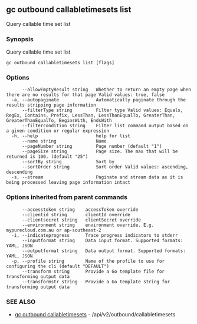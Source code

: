 ## gc outbound callabletimesets list

Query callable time set list

### Synopsis

Query callable time set list

```
gc outbound callabletimesets list [flags]
```

### Options

```
      --allowEmptyResult string   Whether to return an empty page when there are no results for that page Valid values: true, false
  -a, --autopaginate              Automatically paginate through the results stripping page information
      --filterType string         Filter type Valid values: Equals, RegEx, Contains, Prefix, LessThan, LessThanEqualTo, GreaterThan, GreaterThanEqualTo, BeginsWith, EndsWith
      --filtercondition string    Filter list command output based on a given condition or regular expression
  -h, --help                      help for list
      --name string               Name
      --pageNumber string         Page number (default "1")
      --pageSize string           Page size. The max that will be returned is 100. (default "25")
      --sortBy string             Sort by
      --sortOrder string          Sort order Valid values: ascending, descending
  -s, --stream                    Paginate and stream data as it is being processed leaving page information intact
```

### Options inherited from parent commands

```
      --accesstoken string    accessToken override
      --clientid string       clientId override
      --clientsecret string   clientSecret override
      --environment string    environment override. E.g. mypurecloud.com.au or ap-southeast-2
  -i, --indicateprogress      Trace progress indicators to stderr
      --inputformat string    Data input format. Supported formats: YAML, JSON
      --outputformat string   Data output format. Supported formats: YAML, JSON
  -p, --profile string        Name of the profile to use for configuring the cli (default "DEFAULT")
      --transform string      Provide a Go template file for transforming output data
      --transformstr string   Provide a Go template string for transforming output data
```

### SEE ALSO

* [gc outbound callabletimesets](gc_outbound_callabletimesets.html)	 - /api/v2/outbound/callabletimesets


